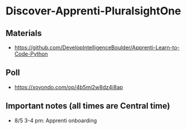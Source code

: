 # Discover-Apprenti-PluralsightOne

## Materials
* https://github.com/DevelopIntelligenceBoulder/Apprenti-Learn-to-Code-Python
  
## Poll
* https://xoyondo.com/op/4b5mj2w8dz4i8ap

## Important notes (all times are Central time)
* 8/5 3-4 pm: Apprenti onboarding
